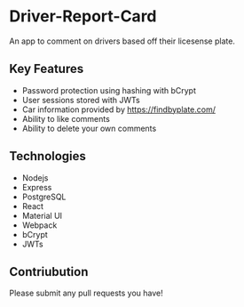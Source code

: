 # Driver-Report-Card

An app to comment on drivers based off their licesense plate.

## Key Features

- Password protection using hashing with bCrypt
- User sessions stored with JWTs
- Car information provided by https://findbyplate.com/
- Ability to like comments
- Ability to delete your own comments

## Technologies

- Nodejs
- Express
- PostgreSQL
- React
- Material UI
- Webpack
- bCrypt
- JWTs

## Contriubution

Please submit any pull requests you have!
